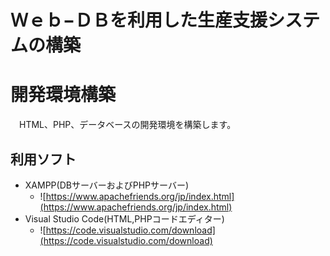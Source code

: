 # Ｗｅｂ−ＤＢを利用した生産支援システムの構築

# 開発環境構築
　HTML、PHP、データベースの開発環境を構築します。

## 利用ソフト
 - XAMPP(DBサーバーおよびPHPサーバー)
   - ![https://www.apachefriends.org/jp/index.html](https://www.apachefriends.org/jp/index.html)
 - Visual Studio Code(HTML,PHPコードエディター)
   - ![https://code.visualstudio.com/download](https://code.visualstudio.com/download)
